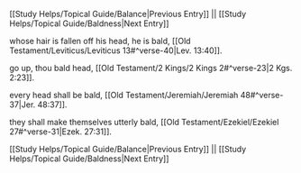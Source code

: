 [[Study Helps/Topical Guide/Balance|Previous Entry]]  ||  [[Study Helps/Topical Guide/Baldness|Next Entry]]

 whose hair is fallen off his head, he is bald, [[Old Testament/Leviticus/Leviticus 13#^verse-40|Lev. 13:40]].

 go up, thou bald head, [[Old Testament/2 Kings/2 Kings 2#^verse-23|2 Kgs. 2:23]].

 every head shall be bald, [[Old Testament/Jeremiah/Jeremiah 48#^verse-37|Jer. 48:37]].

 they shall make themselves utterly bald, [[Old Testament/Ezekiel/Ezekiel 27#^verse-31|Ezek. 27:31]].

[[Study Helps/Topical Guide/Balance|Previous Entry]]  ||  [[Study Helps/Topical Guide/Baldness|Next Entry]]